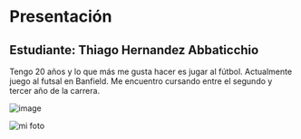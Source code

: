 # Presentación

## Estudiante: Thiago Hernandez Abbaticchio

Tengo 20 años y lo que más me gusta hacer es jugar al fútbol. Actualmente juego al futsal en Banfield. 
Me encuentro cursando entre el segundo y tercer año de la carrera.

![image](https://user-images.githubusercontent.com/82011983/114056500-203fb980-9868-11eb-9ebb-7ef92eb03757.png)

![mi foto](ThiagofotoLinkedIn)




